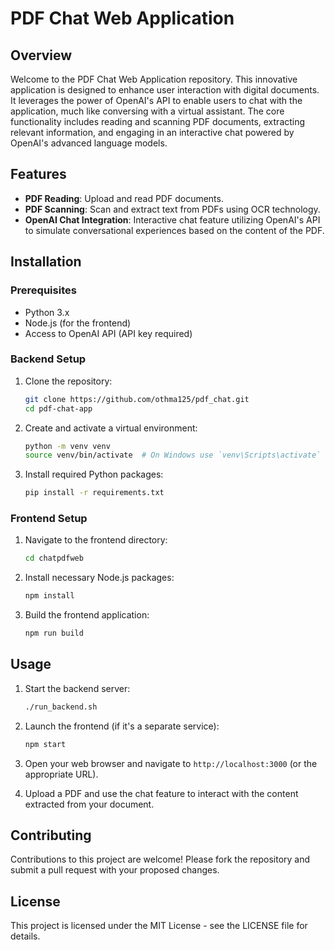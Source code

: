 # PDF Chat Web Application

## Overview
Welcome to the PDF Chat Web Application repository. This innovative application is designed to enhance user interaction with digital documents. It leverages the power of OpenAI's API to enable users to chat with the application, much like conversing with a virtual assistant. The core functionality includes reading and scanning PDF documents, extracting relevant information, and engaging in an interactive chat powered by OpenAI's advanced language models.

## Features
- **PDF Reading**: Upload and read PDF documents.
- **PDF Scanning**: Scan and extract text from PDFs using OCR technology.
- **OpenAI Chat Integration**: Interactive chat feature utilizing OpenAI's API to simulate conversational experiences based on the content of the PDF.

## Installation

### Prerequisites
- Python 3.x
- Node.js (for the frontend)
- Access to OpenAI API (API key required)

### Backend Setup
1. Clone the repository:
   ```sh
   git clone https://github.com/othma125/pdf_chat.git
   cd pdf-chat-app
   ```

2. Create and activate a virtual environment:
   ```sh
   python -m venv venv
   source venv/bin/activate  # On Windows use `venv\Scripts\activate`
   ```

3. Install required Python packages:
   ```sh
   pip install -r requirements.txt
   ```

### Frontend Setup
1. Navigate to the frontend directory:
   ```sh
   cd chatpdfweb
   ```

2. Install necessary Node.js packages:
   ```sh
   npm install
   ```

3. Build the frontend application:
   ```sh
   npm run build
   ```

## Usage
1. Start the backend server:
   ```sh
   ./run_backend.sh
   ```

2. Launch the frontend (if it's a separate service):
   ```sh
   npm start
   ```

3. Open your web browser and navigate to `http://localhost:3000` (or the appropriate URL).

4. Upload a PDF and use the chat feature to interact with the content extracted from your document.

## Contributing
Contributions to this project are welcome! Please fork the repository and submit a pull request with your proposed changes.

## License
This project is licensed under the MIT License - see the LICENSE file for details.
